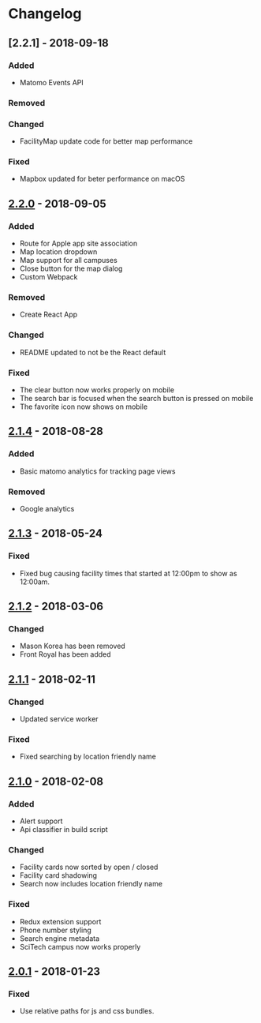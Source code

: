 # Changelog

## [2.2.1] - 2018-09-18

### Added

- Matomo Events API

### Removed

### Changed
 
- FacilityMap update code for better map performance

### Fixed

- Mapbox updated for beter performance on macOS


## [2.2.0] - 2018-09-05

### Added

- Route for Apple app site association
- Map location dropdown
- Map support for all campuses
- Close button for the map dialog
- Custom Webpack

### Removed

- Create React App

### Changed

- README updated to not be the React default

### Fixed

- The clear button now works properly on mobile
- The search bar is focused when the search button is pressed on mobile
- The favorite icon now shows on mobile

## [2.1.4] - 2018-08-28

### Added

- Basic matomo analytics for tracking page views

### Removed

- Google analytics

## [2.1.3] - 2018-05-24

### Fixed

- Fixed bug causing facility times that started at 12:00pm to show as 12:00am.

## [2.1.2] - 2018-03-06

### Changed

- Mason Korea has been removed
- Front Royal has been added

## [2.1.1] - 2018-02-11

### Changed

- Updated service worker

### Fixed

- Fixed searching by location friendly name

## [2.1.0] - 2018-02-08

### Added

- Alert support
- Api classifier in build script


### Changed

- Facility cards now sorted by open / closed
- Facility card shadowing
- Search now includes location friendly name


### Fixed

- Redux extension support
- Phone number styling
- Search engine metadata
- SciTech campus now works properly


## [2.0.1] - 2018-01-23

### Fixed

- Use relative paths for js and css bundles.


[2.0.1]: https://git.gmu.edu/srct/whats-open-web/compare/v2.0...v2.0.1
[2.1.0]: https://git.gmu.edu/srct/whats-open-web/compare/v2.0.1...v2.1-Midnight-Cherry
[2.1.1]: https://git.gmu.edu/srct/whats-open-web/compare/v2.1-Midnight-Cherry...v2.1.1
[2.1.2]: https://git.gmu.edu/srct/whats-open-web/compare/v2.1.1...v2.1.2
[2.1.3]: https://git.gmu.edu/srct/whats-open-web/compare/v2.1.2...v2.1.3
[2.1.4]: https://git.gmu.edu/srct/whats-open-web/compare/v2.1.3...v2.1.4
[2.2.0]: https://git.gmu.edu/srct/whats-open-web/compare/v2.1.4...v2.2.0